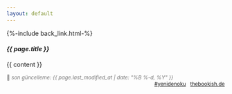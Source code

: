 ```yaml
---
layout: default
---
```

<!-- page: 'now' -->
<span class="link1">{%-include back_link.html-%}</span>

<i><h4>{{ page.title }}</h4></i>

{{ content }}

  <span style="text-align: left; font-size: 85%; color: #777; cursor: default;">
   🌿 <em>son güncelleme: {{ page.last_modified_at | date: "%B %-d, %Y" }}</em> &nbsp;
</span> 
 <span class="link1" style="text-align: right; float: right; font-size: 85%;">
     <a href="/worth-rereading">#yenidenoku</a> &nbsp;
     <a href='https://www.thebookish.de/'>thebookish.de</a></i>
    </span>
